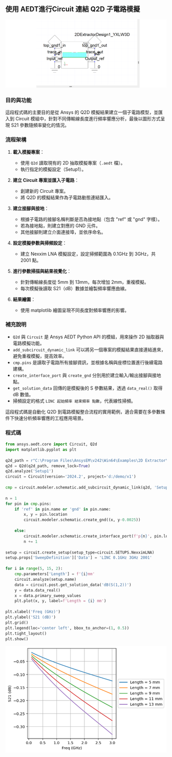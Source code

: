 使用 AEDT進行Circuit 連結 Q2D 子電路模擬
---
![2025-03-28_13-51-10](/assets/2025-03-28_13-51-10.png)

### 目的與功能
這段程式碼的主要目的是從 Ansys 的 Q2D 模擬結果建立一個子電路模型，並匯入到 Circuit 模組中，針對不同傳輸線長度進行頻率響應分析，最後以圖形方式呈現 S21 參數隨頻率變化的情況。

### 流程架構
1. **載入模擬專案**：
   - 使用 `Q2d` 讀取現有的 2D 抽取模擬專案（`.aedt` 檔）。
   - 執行指定的模擬設定（Setup1）。

2. **建立 Circuit 專案並匯入子電路**：
   - 創建新的 Circuit 專案。
   - 將 Q2D 的模擬結果作為子電路動態連結匯入。

3. **建立接腳與接地**：
   - 根據子電路的接腳名稱判斷是否為接地點（包含 "ref" 或 "gnd" 字樣）。
   - 若為接地點，則建立對應的 GND 元件。
   - 其他接腳則建立介面連接埠，並依序命名。

4. **設定模擬參數與掃頻設定**：
   - 建立 Nexxim LNA 模擬設定，設定掃頻範圍為 0.1GHz 到 3GHz，共 2001 點。

5. **進行參數掃描與結果視覺化**：
   - 針對傳輸線長度從 5mm 到 13mm，每次增加 2mm，重複模擬。
   - 每次模擬後讀取 S21（dB）數據並繪製頻率響應曲線。

6. **結果繪圖**：
   - 使用 matplotlib 繪圖呈現不同長度對頻率響應的影響。

### 補充說明
- `Q2d` 與 `Circuit` 是 Ansys AEDT Python API 的模組，用來操作 2D 抽取器與電路模擬功能。
- `add_subcircuit_dynamic_link` 可以將另一個專案的模擬結果直接連結進來，避免重複模擬，提高效率。
- `cmp.pins` 是讀取子電路所有接腳資訊，並根據名稱與座標位置進行後續電路建構。
- `create_interface_port` 與 `create_gnd` 分別用於建立輸入/輸出接腳與接地點。
- `get_solution_data` 回傳的是模擬後的 S 參數結果，透過 `data_real()` 取得 dB 數值。
- 掃頻設定的格式 `LINC 起始頻率 結束頻率 點數`，代表線性掃頻。

這段程式碼是自動化 Q2D 到電路模擬整合流程的實用範例，適合需要在多參數條件下快速分析頻率響應的工程應用場景。

### 程式碼
```python
from ansys.aedt.core import Circuit, Q2d
import matplotlib.pyplot as plt

q2d_path = r"C:\Program Files\AnsysEM\v242\Win64\Examples\2D Extractor\cpw_gnd_gsg.aedt"
q2d = Q2d(q2d_path, remove_lock=True)
q2d.analyze('Setup1')
circuit = Circuit(version='2024.2', project='d:/demo/x1')

cmp = circuit.modeler.schematic.add_subcircuit_dynamic_link(q2d, 'Setup1:Sweep1',enable_cable_modeling=False)

n = 1
for pin in cmp.pins:
    if 'ref' in pin.name or 'gnd' in pin.name:
        x, y = pin.location
        circuit.modeler.schematic.create_gnd((x, y-0.0025))
    
    else:
        circuit.modeler.schematic.create_interface_port(f'p{n}', pin.location)
        n += 1

setup = circuit.create_setup(setup_type=circuit.SETUPS.NexximLNA)
setup.props['SweepDefinition']['Data'] = 'LINC 0.1GHz 3GHz 2001'

for i in range(5, 15, 2):
    cmp.parameters['Length'] = f'{i}mm'
    circuit.analyze(setup.name)
    data = circuit.post.get_solution_data('dB(S(1,2))')
    y = data.data_real()
    x = data.primary_sweep_values
    plt.plot(x, y, label=f'Length = {i} mm')

plt.xlabel('Freq (GHz)')
plt.ylabel('S21 (dB)')
plt.grid()
plt.legend(loc='center left', bbox_to_anchor=(1, 0.5))
plt.tight_layout()
plt.show()
```

![2025-03-28_13-53-08](/assets/2025-03-28_13-53-08.png)